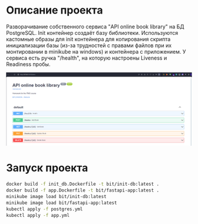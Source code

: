 # Описание проекта

Разворачивание собственного сервиса "API online book library" на БД PostgreSQL. Init контейнер создаёт базу библиотеки. Используются кастомные образы для init контейнера для копирования скрипта инициализации базы (из-за трудностей с правами файлов при их монтировании в minikube на windows) и контейнера с приложением. У сервиса есть ручка "/health", на которую настроены Liveness и Readiness пробы.

![screen_app](screens/screen_app.png)

# Запуск проекта

```bash
docker build -f init_db.Dockerfile -t bit/init-db:latest .
docker build -f app.Dockerfile -t bit/fastapi-app:latest .
minikube image load bit/init-db:latest
minikube image load bit/fastapi-app:latest
kubectl apply -f postgres.yml
kubectl apply -f app.yml
```
